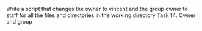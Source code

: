 Write a script that changes the owner to vincent and the group owner to staff for all the files and directories in the working directory
Task 14. Owner and group
